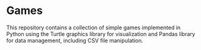 # Games

This repository contains a collection of simple games implemented in Python using the Turtle graphics library for visualization and Pandas library for data management, including CSV file manipulation.

